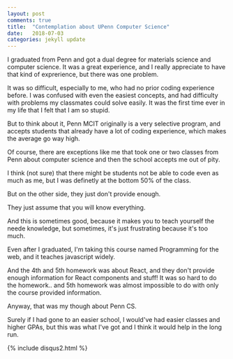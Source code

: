 ```yaml
---
layout: post
comments: true
title:  "Contemplation about UPenn Computer Science"
date:   2018-07-03
categories: jekyll update
---
```


I graduated from Penn and got a dual degree for materials science and computer science.
It was a great experience, and I really appreciate to have that kind of exprerience,
but there was one problem.

It was so difficult, especially to me, who had no prior coding experience before.
I was confused with even the easiest concepts, and had difficulty with problems
my classmates could solve easily.
It was the first time ever in my life that I felt that I am so stupid. 

But to think about it,  Penn MCIT originally is a very selective program, 
and accepts students that already have a lot of coding experience,
which makes the average go way high.

Of course, there are exceptions like me that took one or two classes from Penn
about computer science and then the school accepts me out of pity.

I think (not sure) that there might be students not be able to code even as much as me,
but I was definetly at the bottom 50% of the class.

But on the other side, 
they just don't provide enough.

They just assume that you will know everything.

And this is sometimes good, because it makes you to teach yourself the neede knowledge,
but sometimes, it's just frustrating because it's too much.

Even after I graduated, I'm taking this course named Programming for the web,
and it teaches javascript widely.

And the 4th and 5th homework was about React, 
and they don't provide enough information for React components and stuff!
It was so hard to do the homework.. and 5th homework was almost impossible to do 
with only the course provided information.

Anyway, that was my though about Penn CS.

Surely if I had gone to an easier school, I would've had easier classes and higher GPAs,
but this was what I've got and I think it would help in the long run.

{% include disqus2.html %}